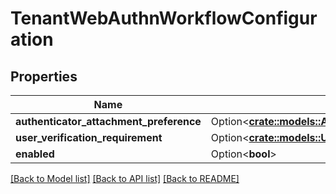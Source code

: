 # TenantWebAuthnWorkflowConfiguration

## Properties

Name | Type | Description | Notes
------------ | ------------- | ------------- | -------------
**authenticator_attachment_preference** | Option<[**crate::models::AuthenticatorAttachmentPreference**](AuthenticatorAttachmentPreference.md)> |  | [optional]
**user_verification_requirement** | Option<[**crate::models::UserVerificationRequirement**](UserVerificationRequirement.md)> |  | [optional]
**enabled** | Option<**bool**> |  | [optional]

[[Back to Model list]](../README.md#documentation-for-models) [[Back to API list]](../README.md#documentation-for-api-endpoints) [[Back to README]](../README.md)


